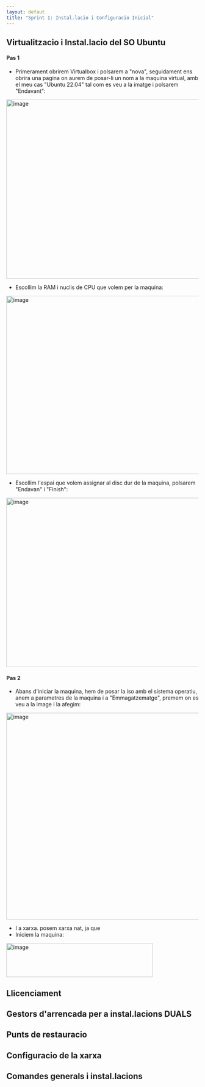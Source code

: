 ```yaml
---
layout: defaut
title: "Sprint 1: Instal.lacio i Configuracio Inicial"
---
```


## Virtualitzacio i Instal.lacio del SO Ubuntu

#### Pas 1
- Primerament obrirem Virtualbox i polsarem a "nova", seguidament ens obrira una pagina on aurem de posar-li un nom a la 
maquina virtual, amb el meu cas "Ubuntu 22.04" tal com es veu a la imatge i polsarem "Endavant":

<img width="858" height="469" alt="image" src="https://github.com/user-attachments/assets/34006d87-4824-4670-8bee-d6d257101e67" />

- Escollim la RAM i nuclis de CPU que volem per la maquina:

<img width="861" height="467" alt="image" src="https://github.com/user-attachments/assets/27d3addf-aa48-43fd-b1f6-b2658fb9f5f6" />

- Escollim l'espai que volem assignar al disc dur de la maquina, polsarem "Endavan" i "Finish":

<img width="726" height="443" alt="image" src="https://github.com/user-attachments/assets/fc3b42c9-8e00-4f87-9073-057c0d043a6c" />

#### Pas 2 
- Abans d'iniciar la maquina, hem de posar la iso amb el sistema operatiu, anem a parametres de la maquina i a "Emmagatzematge", premem on es veu a la image i la afegim:
<img width="875" height="541" alt="image" src="https://github.com/user-attachments/assets/d8268c87-6607-46b1-95b8-32c8d55c7246" />

- I a xarxa. posem xarxa nat, ja que 
- Iniciem la maquina:
<img width="383" height="89" alt="image" src="https://github.com/user-attachments/assets/bc058112-80d2-422d-8f53-64a937cf4bea" />



## Llicenciament
## Gestors d'arrencada per a instal.lacions DUALS
## Punts de restauracio
## Configuracio de la xarxa
## Comandes generals i instal.lacions
